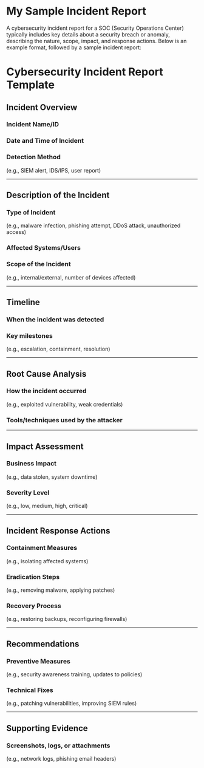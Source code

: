 <h1>My Sample Incident Report</h1>
A cybersecurity incident report for a SOC (Security Operations Center) typically includes key details about a security breach or anomaly, describing the nature, scope, impact, and response actions. Below is an example format, followed by a sample incident report:

# Cybersecurity Incident Report Template

## Incident Overview

### Incident Name/ID

### Date and Time of Incident

### Detection Method
(e.g., SIEM alert, IDS/IPS, user report)

---

## Description of the Incident

### Type of Incident
(e.g., malware infection, phishing attempt, DDoS attack, unauthorized access)

### Affected Systems/Users

### Scope of the Incident
(e.g., internal/external, number of devices affected)

---

## Timeline

### When the incident was detected

### Key milestones
(e.g., escalation, containment, resolution)

---

## Root Cause Analysis

### How the incident occurred
(e.g., exploited vulnerability, weak credentials)

### Tools/techniques used by the attacker

---

## Impact Assessment

### Business Impact
(e.g., data stolen, system downtime)

### Severity Level
(e.g., low, medium, high, critical)

---

## Incident Response Actions

### Containment Measures
(e.g., isolating affected systems)

### Eradication Steps
(e.g., removing malware, applying patches)

### Recovery Process
(e.g., restoring backups, reconfiguring firewalls)

---

## Recommendations

### Preventive Measures
(e.g., security awareness training, updates to policies)

### Technical Fixes
(e.g., patching vulnerabilities, improving SIEM rules)

---

## Supporting Evidence

### Screenshots, logs, or attachments
(e.g., network logs, phishing email headers)
